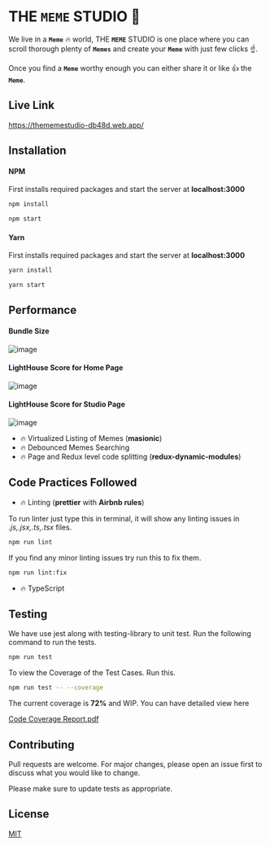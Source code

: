 # THE **`MEME`** STUDIO 🚀

We live in a **`Meme`** 🔥 world, THE **`MEME`** STUDIO is one place where you can scroll thorough plenty of **`Memes`** and create your **`Meme`** with just few clicks ☝️.

Once you find a **`Meme`** worthy enough you can either share it or like 👍 the **`Meme`**.

## Live Link

https://thememestudio-db48d.web.app/

## Installation

#### NPM

First installs required packages and start the server at **localhost:3000**

```bash
npm install
```

```bash
npm start
```

#### Yarn

First installs required packages and start the server at **localhost:3000**

```bash
yarn install
```

```bash
yarn start
```


## Performance

#### Bundle Size
![image](https://user-images.githubusercontent.com/29700196/133791697-774ccf46-70a7-412c-9ef2-b7e01b40c868.png)

#### LightHouse Score for Home Page
![image](https://user-images.githubusercontent.com/29700196/133817756-a8b82570-fc5a-486b-b12a-c033bf73fed7.png)

#### LightHouse Score for Studio Page
![image](https://user-images.githubusercontent.com/29700196/133817662-6de67ef3-e561-4c0d-b55c-5cd161a47379.png)


* 🔥 Virtualized Listing of Memes (**masionic**)
* 🔥 Debounced Memes Searching
* 🔥 Page and Redux level code splitting (**redux-dynamic-modules**)

## Code Practices Followed

* 🔥 Linting (**prettier** with **Airbnb rules**)

To run linter just type this in terminal, it will show any linting issues in _.js,.jsx,.ts,.tsx_ files.

```bash
npm run lint
```

If you find any minor linting issues try run this to fix them.

```bash
npm run lint:fix
```

* 🔥 TypeScript

## Testing

We have use jest along with testing-library to unit test. Run the following command to run the tests.

```bash
npm run test
```

To view the Coverage of the Test Cases. Run this.

```bash
npm run test -- --coverage
```
The current coverage is **72%** and WIP. You can have detailed view here

[Code Coverage Report.pdf](https://github.com/Sakshamkapur/lambda-fe/files/7190291/Code.coverage.report.for.All.files.pdf)

## Contributing

Pull requests are welcome. For major changes, please open an issue first to discuss what you would like to change.

Please make sure to update tests as appropriate.

## License

[MIT](https://choosealicense.com/licenses/mit/)
